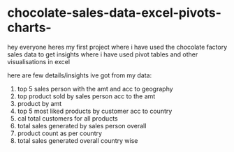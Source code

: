 # chocolate-sales-data-excel-pivots-charts-
hey everyone 
heres my first project where i have used the chocolate factory sales data to get insights where i have used pivot tables and other visualisations in excel

here are few details/insights ive got from my data: 

1) top 5 sales person with the amt and acc to geography 
2) top product sold by sales person acc to the amt 
3) product by amt 
4) top 5 most liked products by customer acc to country
5) cal total customers for all products
6) total sales generated by sales person overall
7) product count  as per country
8) total sales generated overall country wise
